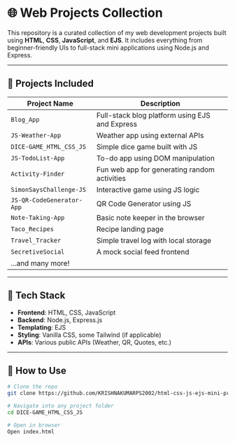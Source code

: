 # 🌐 Web Projects Collection

This repository is a curated collection of my web development projects built using **HTML**, **CSS**, **JavaScript**, and **EJS**. It includes everything from beginner-friendly UIs to full-stack mini applications using Node.js and Express.

---

## 📁 Projects Included

| Project Name | Description |
|--------------|-------------|
| `Blog_App` | Full-stack blog platform using EJS and Express |
| `JS-Weather-App` | Weather app using external APIs |
| `DICE-GAME_HTML_CSS_JS` | Simple dice game built with JS |
| `JS-TodoList-App` | To-do app using DOM manipulation |
| `Activity-Finder` | Fun web app for generating random activities |
| `SimonSaysChallenge-JS` | Interactive game using JS logic |
| `JS-QR-CodeGenerator-App` | QR Code Generator using JS |
| `Note-Taking-App` | Basic note keeper in the browser |
| `Taco_Recipes` | Recipe landing page |
| `Travel_Tracker` | Simple travel log with local storage |
| `SecretiveSocial` | A mock social feed frontend |
| ...and many more! |

---

## 🧰 Tech Stack

- **Frontend**: HTML, CSS, JavaScript
- **Backend**: Node.js, Express.js
- **Templating**: EJS
- **Styling**: Vanilla CSS, some Tailwind (if applicable)
- **APIs**: Various public APIs (Weather, QR, Quotes, etc.)

---

## 🚀 How to Use

```bash
# Clone the repo
git clone https://github.com/KRISHNAKUMARPS2002/html-css-js-ejs-mini-projects.git

# Navigate into any project folder
cd DICE-GAME_HTML_CSS_JS

# Open in browser
Open index.html
